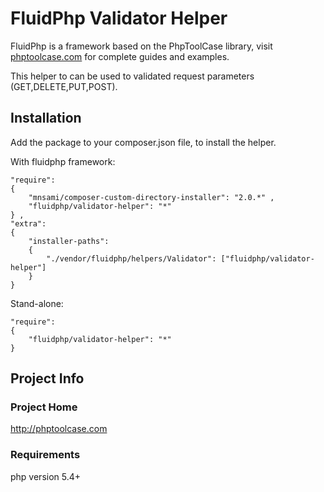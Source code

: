  # FluidPhp Validator Helper

FluidPhp is a framework based on the PhpToolCase library, visit [phptoolcase.com](http://phptoolcase.com) for complete guides and examples.

This helper to can be used to validated request parameters (GET,DELETE,PUT,POST).

## Installation

Add the package to your composer.json file, to install the helper.

With fluidphp framework:
```
"require": 
{
	"mnsami/composer-custom-directory-installer": "2.0.*" ,
	"fluidphp/validator-helper": "*"
} ,
"extra": 
{
	"installer-paths": 
	{
		"./vendor/fluidphp/helpers/Validator": ["fluidphp/validator-helper"]
	}
}
```	
Stand-alone:
```		
"require": 
{
	"fluidphp/validator-helper": "*"
}
```

## Project Info

### Project Home

http://phptoolcase.com

### Requirements

php version 5.4+